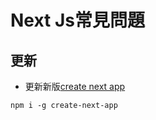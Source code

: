 # Next Js常見問題

## 更新
* 更新新版[create next app](https://www.npmjs.com/package/create-next-app)
```
npm i -g create-next-app
```